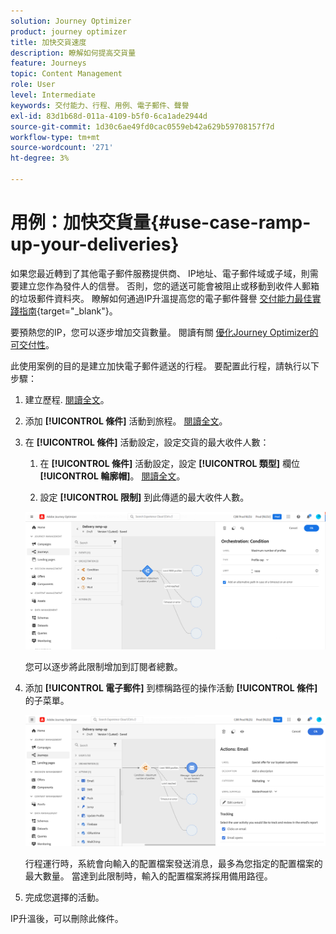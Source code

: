 ```yaml
---
solution: Journey Optimizer
product: journey optimizer
title: 加快交貨速度
description: 瞭解如何提高交貨量
feature: Journeys
topic: Content Management
role: User
level: Intermediate
keywords: 交付能力、行程、用例、電子郵件、聲譽
exl-id: 83d1b68d-011a-4109-b5f0-6ca1ade2944d
source-git-commit: 1d30c6ae49fd0cac0559eb42a629b59708157f7d
workflow-type: tm+mt
source-wordcount: '271'
ht-degree: 3%

---
```


# 用例：加快交貨量{#use-case-ramp-up-your-deliveries}

如果您最近轉到了其他電子郵件服務提供商、 IP地址、電子郵件域或子域，則需要建立您作為發件人的信譽。 否則，您的遞送可能會被阻止或移動到收件人郵箱的垃圾郵件資料夾。 瞭解如何通過IP升溫提高您的電子郵件聲譽 [交付能力最佳實踐指南](https://experienceleague.adobe.com/docs/deliverability-learn/deliverability-best-practice-guide/additional-resources/generic-resources/increase-reputation-with-ip-warming.html){target="_blank"}。

要預熱您的IP，您可以逐步增加交貨數量。 閱讀有關 [優化Journey Optimizer的可交付性](../reports/deliverability.md)。

此使用案例的目的是建立加快電子郵件遞送的行程。 要配置此行程，請執行以下步驟：

1. 建立歷程. [閱讀全文](journey-gs.md)。

1. 添加 **[!UICONTROL 條件]** 活動到旅程。 [閱讀全文](condition-activity.md)。

1. 在 **[!UICONTROL 條件]** 活動設定，設定交貨的最大收件人數：

   1. 在 **[!UICONTROL 條件]** 活動設定，設定 **[!UICONTROL 類型]** 欄位 **[!UICONTROL 輪廓帽]**。 [閱讀全文](condition-activity.md#profile_cap)。

   1. 設定 **[!UICONTROL 限制]** 到此傳遞的最大收件人數。

   ![](assets/profile-cap-condition.png)

   您可以逐步將此限制增加到訂閱者總數。

1. 添加 **[!UICONTROL 電子郵件]** 到標稱路徑的操作活動 **[!UICONTROL 條件]** 的子菜單。

   ![](assets/ramp-up-deliveries-message.png)

   行程運行時，系統會向輸入的配置檔案發送消息，最多為您指定的配置檔案的最大數量。 當達到此限制時，輸入的配置檔案將採用備用路徑。

1. 完成您選擇的活動。

IP升溫後，可以刪除此條件。
